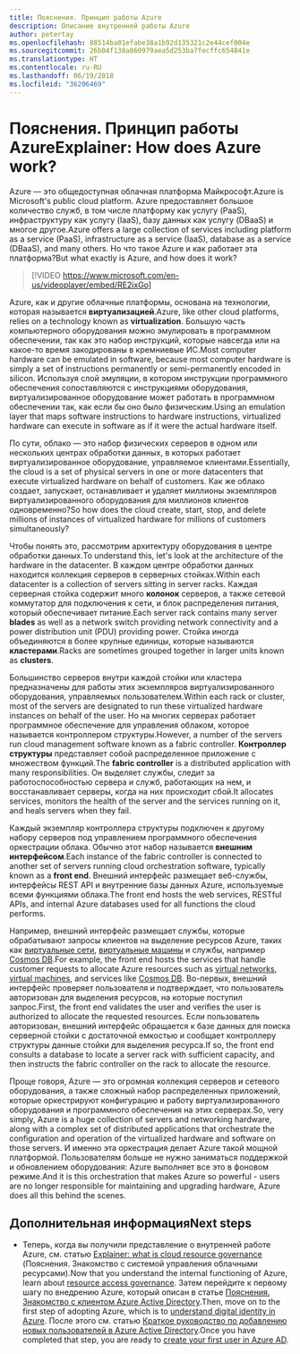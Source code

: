 ```yaml
---
title: Пояснения. Принцип работы Azure
description: Описание внутренней работы Azure
author: petertay
ms.openlocfilehash: 88514ba01efabe38a1b92d135321c2e44cef004e
ms.sourcegitcommit: 26b04f138a860979aea5d253ba7fecffc654841e
ms.translationtype: HT
ms.contentlocale: ru-RU
ms.lasthandoff: 06/19/2018
ms.locfileid: "36206469"
---
```

# <a name="explainer-how-does-azure-work"></a><span data-ttu-id="a421f-103">Пояснения. Принцип работы Azure</span><span class="sxs-lookup"><span data-stu-id="a421f-103">Explainer: How does Azure work?</span></span>

<span data-ttu-id="a421f-104">Azure — это общедоступная облачная платформа Майкрософт.</span><span class="sxs-lookup"><span data-stu-id="a421f-104">Azure is Microsoft's public cloud platform.</span></span> <span data-ttu-id="a421f-105">Azure предоставляет большое количество служб, в том числе платформу как услугу (PaaS), инфраструктуру как услугу (IaaS), базу данных как услугу (DBaaS) и многое другое.</span><span class="sxs-lookup"><span data-stu-id="a421f-105">Azure offers a large collection of services including platform as a service (PaaS), infrastructure as a service (IaaS), database as a service (DBaaS), and many others.</span></span> <span data-ttu-id="a421f-106">Но что такое Azure и как работает эта платформа?</span><span class="sxs-lookup"><span data-stu-id="a421f-106">But what exactly is Azure, and how does it work?</span></span>

> [!VIDEO https://www.microsoft.com/en-us/videoplayer/embed/RE2ixGo] 

<span data-ttu-id="a421f-107">Azure, как и другие облачные платформы, основана на технологии, которая называется **виртуализацией**.</span><span class="sxs-lookup"><span data-stu-id="a421f-107">Azure, like other cloud platforms, relies on a technology known as **virtualization**.</span></span> <span data-ttu-id="a421f-108">Большую часть компьютерного оборудования можно эмулировать в программном обеспечении, так как это набор инструкций, которые навсегда или на какое-то время закодированы в кремниевые ИС.</span><span class="sxs-lookup"><span data-stu-id="a421f-108">Most computer hardware can be emulated in software, because most computer hardware is simply a set of instructions permanently or semi-permanently encoded in silicon.</span></span> <span data-ttu-id="a421f-109">Используя слой эмуляции, в котором инструкции программного обеспечения сопоставляются с инструкциями оборудования, виртуализированное оборудование может работать в программном обеспечении так, как если бы оно было физическим.</span><span class="sxs-lookup"><span data-stu-id="a421f-109">Using an emulation layer that maps software instructions to hardware instructions, virtualized hardware can execute in software as if it were the actual hardware itself.</span></span>

<span data-ttu-id="a421f-110">По сути, облако — это набор физических серверов в одном или нескольких центрах обработки данных, в которых работает виртуализированное оборудование, управляемое клиентами.</span><span class="sxs-lookup"><span data-stu-id="a421f-110">Essentially, the cloud is a set of physical servers in one or more datacenters that execute virtualized hardware on behalf of customers.</span></span> <span data-ttu-id="a421f-111">Как же облако создает, запускает, останавливает и удаляет миллионы экземпляров виртуализированного оборудования для миллионов клиентов одновременно?</span><span class="sxs-lookup"><span data-stu-id="a421f-111">So how does the cloud create, start, stop, and delete millions of instances of virtualized hardware for millions of customers simultaneously?</span></span>

<span data-ttu-id="a421f-112">Чтобы понять это, рассмотрим архитектуру оборудования в центре обработки данных.</span><span class="sxs-lookup"><span data-stu-id="a421f-112">To understand this, let's look at the architecture of the hardware in the datacenter.</span></span>  <span data-ttu-id="a421f-113">В каждом центре обработки данных находится коллекция серверов в серверных стойках.</span><span class="sxs-lookup"><span data-stu-id="a421f-113">Within each datacenter is a collection of servers sitting in server racks.</span></span> <span data-ttu-id="a421f-114">Каждая серверная стойка содержит много **колонок** серверов, а также сетевой коммутатор для подключения к сети, и блок распределения питания, который обеспечивает питание.</span><span class="sxs-lookup"><span data-stu-id="a421f-114">Each server rack contains many server **blades** as well as a network switch providing network connectivity and a power distribution unit (PDU) providing power.</span></span> <span data-ttu-id="a421f-115">Стойка иногда объединяются в более крупные единицы, которые называются **кластерами**.</span><span class="sxs-lookup"><span data-stu-id="a421f-115">Racks are sometimes grouped together in larger units known as **clusters**.</span></span> 

<span data-ttu-id="a421f-116">Большинство серверов внутри каждой стойки или кластера предназначены для работы этих экземпляров виртуализированного оборудования, управляемых пользователем.</span><span class="sxs-lookup"><span data-stu-id="a421f-116">Within each rack or cluster, most of the servers are designated to run these virtualized hardware instances on behalf of the user.</span></span> <span data-ttu-id="a421f-117">Но на многих серверах работает программное обеспечение для управления облаком, которое называется контроллером структуры.</span><span class="sxs-lookup"><span data-stu-id="a421f-117">However, a number of the servers run cloud management software known as a fabric controller.</span></span> <span data-ttu-id="a421f-118">**Контроллер структуры** представляет собой распределенное приложение с множеством функций.</span><span class="sxs-lookup"><span data-stu-id="a421f-118">The **fabric controller** is a distributed application with many responsibilities.</span></span> <span data-ttu-id="a421f-119">Он выделяет службы, следит за работоспособностью сервера и служб, работающих на нем, и восстанавливает серверы, когда на них происходит сбой.</span><span class="sxs-lookup"><span data-stu-id="a421f-119">It allocates services, monitors the health of the server and the services running on it, and heals servers when they fail.</span></span>

<span data-ttu-id="a421f-120">Каждый экземпляр контроллера структуры подключен к другому набору серверов под управлением программного обеспечения оркестрации облака. Обычно этот набор называется **внешним интерфейсом**.</span><span class="sxs-lookup"><span data-stu-id="a421f-120">Each instance of the fabric controller is connected to another set of servers running cloud orchestration software, typically known as a **front end**.</span></span> <span data-ttu-id="a421f-121">Внешний интерфейс размещает веб-службы, интерфейсы REST API и внутренние базы данных Azure, используемые всеми функциями облака.</span><span class="sxs-lookup"><span data-stu-id="a421f-121">The front end hosts the web services, RESTful APIs, and internal Azure databases used for all functions the cloud performs.</span></span> 

<span data-ttu-id="a421f-122">Например, внешний интерфейс размещает службы, которые обрабатывают запросы клиентов на выделение ресурсов Azure, таких как [виртуальные сети][vnet], [виртуальные машины][vms] и службы, например [Cosmos DB][cosmosdb].</span><span class="sxs-lookup"><span data-stu-id="a421f-122">For example, the front end hosts the services that handle customer requests to allocate Azure resources such as [virtual networks][vnet], [virtual machines][vms], and services like [Cosmos DB][cosmosdb].</span></span> <span data-ttu-id="a421f-123">Во-первых, внешний интерфейс проверяет пользователя и подтверждает, что пользователь авторизован для выделения ресурсов, на которые поступил запрос.</span><span class="sxs-lookup"><span data-stu-id="a421f-123">First, the front end validates the user and verifies the user is authorized to allocate the requested resources.</span></span> <span data-ttu-id="a421f-124">Если пользователь авторизован, внешний интерфейс обращается к базе данных для поиска серверной стойки с достаточной емкостью и сообщает контроллеру структуры данные стойки для выделения ресурса.</span><span class="sxs-lookup"><span data-stu-id="a421f-124">If so, the front end consults a database to locate a server rack with sufficient capacity, and then instructs the fabric controller on the rack to allocate the resource.</span></span>

<span data-ttu-id="a421f-125">Проще говоря, Azure — это огромная коллекция серверов и сетевого оборудования, а также сложный набор распределенных приложений, которые оркестрируют конфигурацию и работу виртуализированного оборудования и программного обеспечения на этих серверах.</span><span class="sxs-lookup"><span data-stu-id="a421f-125">So, very simply, Azure is a huge collection of servers and networking hardware, along with a complex set of distributed applications that orchestrate the configuration and operation of the virtualized hardware and software on those servers.</span></span> <span data-ttu-id="a421f-126">И именно эта оркестрация делает Azure такой мощной платформой. Пользователям больше не нужно заниматься поддержкой и обновлением оборудования: Azure выполняет все это в фоновом режиме.</span><span class="sxs-lookup"><span data-stu-id="a421f-126">And it is this orchestration that makes Azure so powerful - users are no longer responsible for maintaining and upgrading hardware, Azure does all this behind the scenes.</span></span> 

## <a name="next-steps"></a><span data-ttu-id="a421f-127">Дополнительная информация</span><span class="sxs-lookup"><span data-stu-id="a421f-127">Next steps</span></span>

* <span data-ttu-id="a421f-128">Теперь, когда вы получили представление о внутренней работе Azure, см. статью [Explainer: what is cloud resource governance](governance-explainer.md) (Пояснения. Знакомство с системой управления облачными ресурсами).</span><span class="sxs-lookup"><span data-stu-id="a421f-128">Now that you understand the internal functioning of Azure, learn about [resource access governance](governance-explainer.md).</span></span> <span data-ttu-id="a421f-129">Затем перейдите к первому шагу по внедрению Azure, который описан в статье [Пояснения. Знакомство с клиентом Azure Active Directory](tenant-explainer.md).</span><span class="sxs-lookup"><span data-stu-id="a421f-129">Then, move on to the first step of adopting Azure, which is to [understand digital identity in Azure](tenant-explainer.md).</span></span> <span data-ttu-id="a421f-130">После этого см. статью [Краткое руководство по добавлению новых пользователей в Azure Active Directory][docs-add-users-to-aad].</span><span class="sxs-lookup"><span data-stu-id="a421f-130">Once you have completed that step, you are ready to [create your first user in Azure AD][docs-add-users-to-aad].</span></span>

<!-- Links -->

[cosmosdb]: /azure/cosmos-db/introduction
[docs-add-users-to-aad]: /azure/active-directory/add-users-azure-active-directory?toc=/azure/architecture/cloud-adoption-guide/toc.json
[vms]: /azure/virtual-machines/
[vnet]: /azure/virtual-network/virtual-networks-overview
